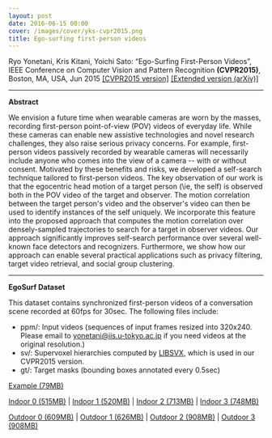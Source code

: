 ```yaml
---
layout: post
date: 2016-06-15 00:00
cover: /images/cover/yks-cvpr2015.png
title: Ego-surfing first-person videos
---
```


Ryo Yonetani, Kris Kitani, Yoichi Sato: “Ego-Surfing First-Person Videos”, IEEE Conference on Computer Vision and Pattern Recognition **(CVPR2015)**, Boston, MA, USA, Jun 2015 [[CVPR2015 version]](http://www.cv-foundation.org/openaccess/content_cvpr_2015/papers/Yonetani_Ego-Surfing_First-Person_Videos_2015_CVPR_paper.pdf) [[Extended version (arXiv)]](http://arxiv.org/abs/1606.04637)

<!--more-->
---
**Abstract**

We envision a future time when wearable cameras are worn by the masses, recording first-person point-of-view (POV) videos of everyday life. While these cameras can enable new assistive technologies and novel research challenges, they also raise serious privacy concerns. For example, first-person videos passively recorded by wearable cameras will necessarily include anyone who comes into the view of a camera -- with or without consent. Motivated by these benefits and risks, we developed a self-search technique tailored to first-person videos. The key observation of our work is that the egocentric head motion of a target person (\ie, the self) is observed both in the POV video of the target and observer. The motion correlation between the target person's video and the observer's video can then be used to identify instances of the self uniquely. We incorporate this feature into the proposed approach that computes the motion correlation over densely-sampled trajectories to search for a target in observer videos. Our approach significantly improves self-search performance over several well-known face detectors and recognizers. Furthermore, we show how our approach can enable several practical applications such as privacy filtering, target video retrieval, and social group clustering.

---

**EgoSurf Dataset**

This dataset contains synchronized first-person videos of a conversation scene recorded at 60fps for 30sec. The following files include:

- ppm/: Input videos (sequences of input frames resized into 320x240. Please email to yonetani@iis.u-tokyo.ac.jp if you need videos at the original resolution.) 
- sv/: Supervoxel hierarchies computed by [LIBSVX](http://www.cse.buffalo.edu/~jcorso/r/supervoxels/), which is used in our CVPR2015 version.
- gt/: Target masks (bounding boxes annotated every 0.5sec)


[Example (79MB)](http://www.hci.iis.u-tokyo.ac.jp/datasets/data/EgoSurf/example.tar.gz)
 
[Indoor 0 (515MB)](http://www.hci.iis.u-tokyo.ac.jp/datasets/data/EgoSurf/I0.tar.gz) |
[Indoor 1 (520MB)](http://www.hci.iis.u-tokyo.ac.jp/datasets/data/EgoSurf/I1.tar.gz) |
[Indoor 2 (713MB)](http://www.hci.iis.u-tokyo.ac.jp/datasets/data/EgoSurf/I2.tar.gz) |
[Indoor 3 (748MB)](http://www.hci.iis.u-tokyo.ac.jp/datasets/data/EgoSurf/I3.tar.gz)

[Outdoor 0 (609MB)](http://www.hci.iis.u-tokyo.ac.jp/datasets/data/EgoSurf/O0.tar.gz) |
[Outdoor 1 (626MB)](http://www.hci.iis.u-tokyo.ac.jp/datasets/data/EgoSurf/O1.tar.gz) |
[Outdoor 2 (908MB)](http://www.hci.iis.u-tokyo.ac.jp/datasets/data/EgoSurf/O2.tar.gz) |
[Outdoor 3 (908MB)](http://www.hci.iis.u-tokyo.ac.jp/datasets/data/EgoSurf/O3.tar.gz)
